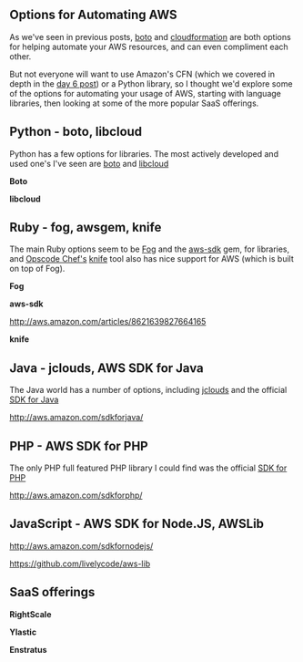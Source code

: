 Options for Automating AWS
--------------------------

As we've seen in previous posts, [boto]() and [cloudformation]() are both options for helping automate your AWS resources, and can even compliment each other. 

But not everyone will want to use Amazon's CFN (which we covered in depth in the [day 6 post]()) or a Python library, so I thought we'd explore some of the options for automating your usage of AWS, starting with language libraries, then looking at some of the more popular SaaS offerings.

Python - boto, libcloud
-----------------------

Python has a few options for libraries. The most actively developed and used one's I've seen are [boto]() and [libcloud]()

__Boto__

__libcloud__


Ruby - fog, awsgem, knife
-------------------------

The main Ruby options seem to be [Fog]() and the [aws-sdk]() gem, for libraries, and [Opscode Chef's]() [knife]() tool also has nice support for AWS (which is built on top of Fog).

__Fog__

__aws-sdk__


http://aws.amazon.com/articles/8621639827664165


__knife__



Java - jclouds, AWS SDK for Java
--------------------------------

The Java world has a number of options, including [jclouds]() and the official [SDK for Java]()

http://aws.amazon.com/sdkforjava/

PHP - AWS SDK for PHP
---------------------

The only PHP full featured PHP library I could find was the official [SDK for PHP]()

http://aws.amazon.com/sdkforphp/

JavaScript - AWS SDK for Node.JS, AWSLib
--------------------------------

http://aws.amazon.com/sdkfornodejs/

https://github.com/livelycode/aws-lib

SaaS offerings
--------------

__RightScale__

__Ylastic__

__Enstratus__